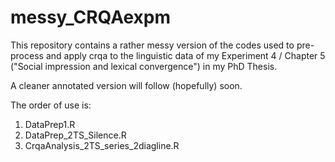 # messy_CRQAexpm
This repository contains a rather messy version of the codes used to pre-process and apply crqa to the linguistic data of my Experiment 4 / Chapter 5 ("Social impression and lexical convergence") in my PhD Thesis.

A cleaner annotated version will follow (hopefully) soon.

The order of use is:

1. DataPrep1.R
2. DataPrep_2TS_Silence.R
3. CrqaAnalysis_2TS_series_2diagline.R
